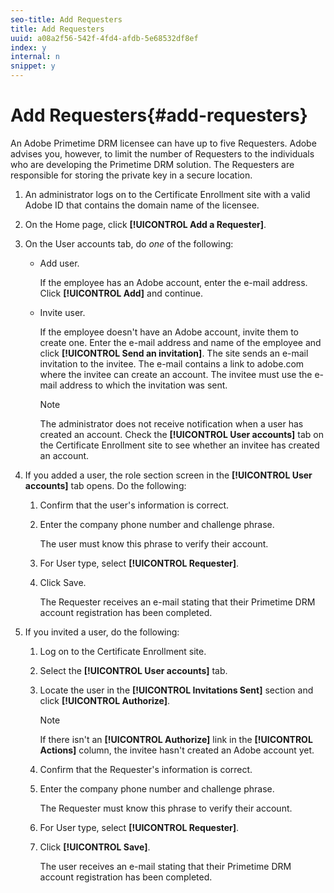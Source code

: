 ```yaml
---
seo-title: Add Requesters
title: Add Requesters
uuid: a08a2f56-542f-4fd4-afdb-5e68532df8ef
index: y
internal: n
snippet: y
---
```


# Add Requesters{#add-requesters}

An Adobe Primetime DRM licensee can have up to five Requesters. Adobe advises you, however, to limit the number of Requesters to the individuals who are developing the Primetime DRM solution. The Requesters are responsible for storing the private key in a secure location. 

1. An administrator logs on to the Certificate Enrollment site with a valid Adobe ID that contains the domain name of the licensee.
1. On the Home page, click **[!UICONTROL Add a Requester]**.
1. On the User accounts tab, do *one* of the following:

    * Add user.

      If the employee has an Adobe account, enter the e-mail address. Click **[!UICONTROL Add]** and continue. 
    * Invite user.

      If the employee doesn't have an Adobe account, invite them to create one. Enter the e-mail address and name of the employee and click **[!UICONTROL Send an invitation]**. The site sends an e-mail invitation to the invitee. The e-mail contains a link to adobe.com where the invitee can create an account. The invitee must use the e-mail address to which the invitation was sent.

      >[!NOTE]
      >
      >The administrator does not receive notification when a user has created an account. Check the **[!UICONTROL User accounts]** tab on the Certificate Enrollment site to see whether an invitee has created an account.

1. If you added a user, the role section screen in the **[!UICONTROL User accounts]** tab opens. Do the following:

    1. Confirm that the user's information is correct. 
    1. Enter the company phone number and challenge phrase.

       The user must know this phrase to verify their account. 
    1. For User type, select **[!UICONTROL Requester]**. 
    1. Click Save.

       The Requester receives an e-mail stating that their Primetime DRM account registration has been completed.

1. If you invited a user, do the following:

    1. Log on to the Certificate Enrollment site. 
    1. Select the **[!UICONTROL User accounts]** tab. 
    1. Locate the user in the **[!UICONTROL Invitations Sent]** section and click **[!UICONTROL Authorize]**.     
    
       >[!NOTE]
       >
       >If there isn't an **[!UICONTROL Authorize]** link in the **[!UICONTROL Actions]** column, the invitee hasn't created an Adobe account yet.

    1. Confirm that the Requester's information is correct. 
    1. Enter the company phone number and challenge phrase.

       The Requester must know this phrase to verify their account. 
    1. For User type, select **[!UICONTROL Requester]**. 
    1. Click **[!UICONTROL Save]**.

       The user receives an e-mail stating that their Primetime DRM account registration has been completed.

